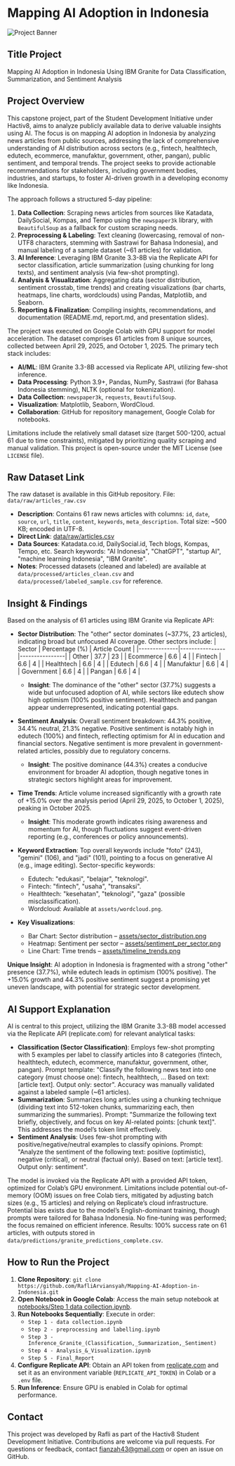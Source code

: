 # Mapping AI Adoption in Indonesia

![Project Banner](https://github.com/RafliArviansyah/Mapping-AI-Adoption-in-Indonesia/blob/main/assets/insights_summary.png?raw=true)

## Title Project
Mapping AI Adoption in Indonesia Using IBM Granite for Data Classification, Summarization, and Sentiment Analysis

## Project Overview
This capstone project, part of the Student Development Initiative under Hactiv8, aims to analyze publicly available data to derive valuable insights using AI. The focus is on mapping AI adoption in Indonesia by analyzing news articles from public sources, addressing the lack of comprehensive understanding of AI distribution across sectors (e.g., fintech, healthtech, edutech, ecommerce, manufaktur, government, other, pangan), public sentiment, and temporal trends. The project seeks to provide actionable recommendations for stakeholders, including government bodies, industries, and startups, to foster AI-driven growth in a developing economy like Indonesia.

The approach follows a structured 5-day pipeline:
1. **Data Collection**: Scraping news articles from sources like Katadata, DailySocial, Kompas, and Tempo using the `newspaper3k` library, with `BeautifulSoup` as a fallback for custom scraping needs.
2. **Preprocessing & Labeling**: Text cleaning (lowercasing, removal of non-UTF8 characters, stemming with Sastrawi for Bahasa Indonesia), and manual labeling of a sample dataset (~61 articles) for validation.
3. **AI Inference**: Leveraging IBM Granite 3.3-8B via the Replicate API for sector classification, article summarization (using chunking for long texts), and sentiment analysis (via few-shot prompting).
4. **Analysis & Visualization**: Aggregating data (sector distribution, sentiment crosstab, time trends) and creating visualizations (bar charts, heatmaps, line charts, wordclouds) using Pandas, Matplotlib, and Seaborn.
5. **Reporting & Finalization**: Compiling insights, recommendations, and documentation (README.md, report.md, and presentation slides).

The project was executed on Google Colab with GPU support for model acceleration. The dataset comprises 61 articles from 8 unique sources, collected between April 29, 2025, and October 1, 2025. The primary tech stack includes:
- **AI/ML**: IBM Granite 3.3-8B accessed via Replicate API, utilizing few-shot inference.
- **Data Processing**: Python 3.9+, Pandas, NumPy, Sastrawi (for Bahasa Indonesia stemming), NLTK (optional for tokenization).
- **Data Collection**: `newspaper3k`, `requests`, `BeautifulSoup`.
- **Visualization**: Matplotlib, Seaborn, WordCloud.
- **Collaboration**: GitHub for repository management, Google Colab for notebooks.

Limitations include the relatively small dataset size (target 500-1200, actual 61 due to time constraints), mitigated by prioritizing quality scraping and manual validation. This project is open-source under the MIT License (see `LICENSE` file).

## Raw Dataset Link
The raw dataset is available in this GitHub repository. File: `data/raw/articles_raw.csv`  
- **Description**: Contains 61 raw news articles with columns: `id`, `date`, `source`, `url`, `title`, `content`, `keywords`, `meta_description`. Total size: ~500 KB; encoded in UTF-8.
- **Direct Link**: [data/raw/articles.csv](https://github.com/RafliArviansyah/Mapping-AI-Adoption-in-Indonesia/blob/main/data/raw/articles_raw_cleaned.csv)  
- **Data Sources**: Katadata.co.id, DailySocial.id, Tech blogs, Kompas, Tempo, etc. Search keywords: "AI Indonesia", "ChatGPT", "startup AI", "machine learning Indonesia", "IBM Granite".
- **Notes**: Processed datasets (cleaned and labeled) are available at `data/processed/articles_clean.csv` and `data/processed/labeled_sample.csv` for reference.

## Insight & Findings
Based on the analysis of 61 articles using IBM Granite via Replicate API:
- **Sector Distribution**: The "other" sector dominates (~37.7%, 23 articles), indicating broad but unfocused AI coverage. Other sectors include:
  | Sector       | Percentage (%) | Article Count |
  |--------------|----------------|----------------|
  | Other        | 37.7           | 23            |
  | Ecommerce    | 6.6            | 4             |
  | Fintech      | 6.6            | 4             |
  | Healthtech   | 6.6            | 4             |
  | Edutech      | 6.6            | 4             |
  | Manufaktur   | 6.6            | 4             |
  | Government   | 6.6            | 4             |
  | Pangan       | 6.6            | 4             |
  - **Insight**: The dominance of the "other" sector (37.7%) suggests a wide but unfocused adoption of AI, while sectors like edutech show high optimism (100% positive sentiment). Healthtech and pangan appear underrepresented, indicating potential gaps.

- **Sentiment Analysis**: Overall sentiment breakdown: 44.3% positive, 34.4% neutral, 21.3% negative. Positive sentiment is notably high in edutech (100%) and fintech, reflecting optimism for AI in education and financial sectors. Negative sentiment is more prevalent in government-related articles, possibly due to regulatory concerns.
  - **Insight**: The positive dominance (44.3%) creates a conducive environment for broader AI adoption, though negative tones in strategic sectors highlight areas for improvement.

- **Time Trends**: Article volume increased significantly with a growth rate of +15.0% over the analysis period (April 29, 2025, to October 1, 2025), peaking in October 2025.
  - **Insight**: This moderate growth indicates rising awareness and momentum for AI, though fluctuations suggest event-driven reporting (e.g., conferences or policy announcements).

- **Keyword Extraction**: Top overall keywords include "foto" (243), "gemini" (106), and "jadi" (101), pointing to a focus on generative AI (e.g., image editing). Sector-specific keywords:
  - Edutech: "edukasi", "belajar", "teknologi".
  - Fintech: "fintech", "usaha", "transaksi".
  - Healthtech: "kesehatan", "teknologi", "gaza" (possible misclassification).
  - Wordcloud: Available at `assets/wordcloud.png`.

- **Key Visualizations**:
  - Bar Chart: Sector distribution – [assets/sector_distribution.png](https://github.com/RafliArviansyah/Mapping-AI-Adoption-in-Indonesia/blob/main/assets/sector_distribution.png)
  - Heatmap: Sentiment per sector – [assets/sentiment_per_sector.png](https://github.com/RafliArviansyah/Mapping-AI-Adoption-in-Indonesia/blob/main/assets/sentiment_heatmap.png)
  - Line Chart: Time trends – [assets/timeline_trends.png](https://github.com/RafliArviansyah/Mapping-AI-Adoption-in-Indonesia/blob/main/assets/timeline_trends.png)

**Unique Insight**: AI adoption in Indonesia is fragmented with a strong "other" presence (37.7%), while edutech leads in optimism (100% positive). The +15.0% growth and 44.3% positive sentiment suggest a promising yet uneven landscape, with potential for strategic sector development.

## AI Support Explanation
AI is central to this project, utilizing the IBM Granite 3.3-8B model accessed via the Replicate API (replicate.com) for relevant analytical tasks:
- **Classification (Sector Classification)**: Employs few-shot prompting with 5 examples per label to classify articles into 8 categories (fintech, healthtech, edutech, ecommerce, manufaktur, government, other, pangan). Prompt template: "Classify the following news text into one category (must choose one): fintech, healthtech, ... Based on text: [article text]. Output only: sector". Accuracy was manually validated against a labeled sample (~61 articles).
- **Summarization**: Summarizes long articles using a chunking technique (dividing text into 512-token chunks, summarizing each, then summarizing the summaries). Prompt: "Summarize the following text briefly, objectively, and focus on key AI-related points: [chunk text]". This addresses the model’s token limit effectively.
- **Sentiment Analysis**: Uses few-shot prompting with positive/negative/neutral examples to classify opinions. Prompt: "Analyze the sentiment of the following text: positive (optimistic), negative (critical), or neutral (factual only). Based on text: [article text]. Output only: sentiment".

The model is invoked via the Replicate API with a provided API token, optimized for Colab’s GPU environment. Limitations include potential out-of-memory (OOM) issues on free Colab tiers, mitigated by adjusting batch sizes (e.g., 15 articles) and relying on Replicate’s cloud infrastructure. Potential bias exists due to the model’s English-dominant training, though prompts were tailored for Bahasa Indonesia. No fine-tuning was performed; the focus remained on efficient inference. Results: 100% success rate on 61 articles, with outputs stored in `data/predictions/granite_predictions_complete.csv`.

## How to Run the Project
1. **Clone Repository**: `git clone https://github.com/RafliArviansyah/Mapping-AI-Adoption-in-Indonesia.git`
2. **Open Notebook in Google Colab**: Access the main setup notebook at [notebooks/Step 1 data collection.ipynb](https://github.com/RafliArviansyah/Mapping-AI-Adoption-in-Indonesia/blob/main/Notebooks/Step%201%20-%20data%20collection.ipynb).
3. **Run Notebooks Sequentially**: Execute in order:  
   - `Step 1 - data collection.ipynb`  
   - `Step 2 - preprocessing and labelling.ipynb`  
   - `Step 3 - Inference_Granite_(Classification,_Summarization,_Sentiment)`  
   - `Step 4 - Analysis_&_Visualization.ipynb`  
   - `Step 5 - Final_Report`
4. **Configure Replicate API**: Obtain an API token from [replicate.com](https://replicate.com) and set it as an environment variable (`REPLICATE_API_TOKEN`) in Colab or a `.env` file.
5. **Run Inference**: Ensure GPU is enabled in Colab for optimal performance.

## Contact
This project was developed by Rafli as part of the Hactiv8 Student Development Initiative. Contributions are welcome via pull requests. For questions or feedback, contact fianzah43@gmail.com or open an issue on GitHub.
